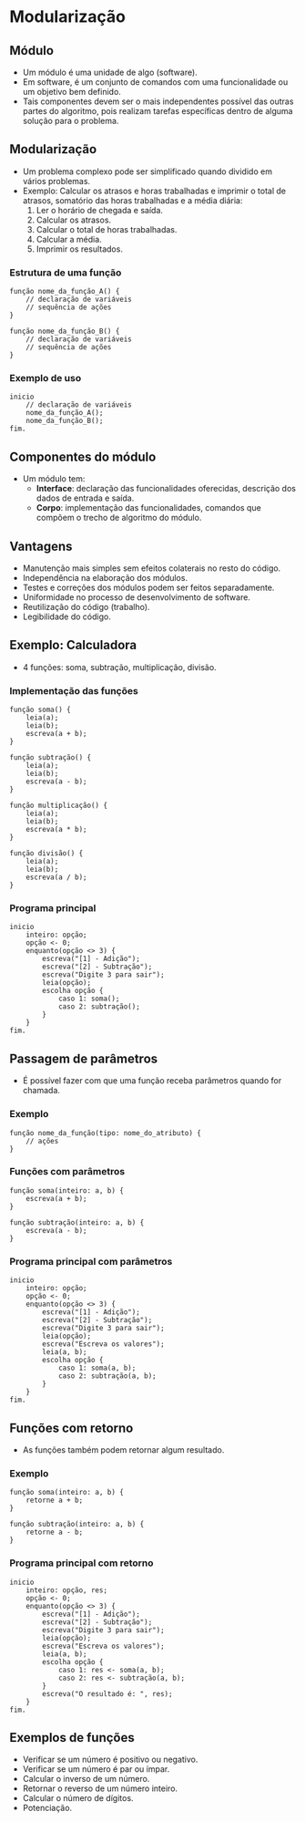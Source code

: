 # Modularização

## Módulo
- Um módulo é uma unidade de algo (software).
- Em software, é um conjunto de comandos com uma funcionalidade ou um objetivo bem definido.
- Tais componentes devem ser o mais independentes possível das outras partes do algoritmo, pois realizam tarefas específicas dentro de alguma solução para o problema.

## Modularização
- Um problema complexo pode ser simplificado quando dividido em vários problemas.
- Exemplo: Calcular os atrasos e horas trabalhadas e imprimir o total de atrasos, somatório das horas trabalhadas e a média diária:
    1. Ler o horário de chegada e saída.
    2. Calcular os atrasos.
    3. Calcular o total de horas trabalhadas.
    4. Calcular a média.
    5. Imprimir os resultados.

### Estrutura de uma função
```portugol
função nome_da_função_A() {
    // declaração de variáveis
    // sequência de ações
}

função nome_da_função_B() {
    // declaração de variáveis
    // sequência de ações
}
```

### Exemplo de uso
```portugol
inicio
    // declaração de variáveis
    nome_da_função_A();
    nome_da_função_B();
fim.
```

## Componentes do módulo
- Um módulo tem:
    - **Interface**: declaração das funcionalidades oferecidas, descrição dos dados de entrada e saída.
    - **Corpo**: implementação das funcionalidades, comandos que compõem o trecho de algoritmo do módulo.

## Vantagens
- Manutenção mais simples sem efeitos colaterais no resto do código.
- Independência na elaboração dos módulos.
- Testes e correções dos módulos podem ser feitos separadamente.
- Uniformidade no processo de desenvolvimento de software.
- Reutilização do código (trabalho).
- Legibilidade do código.

## Exemplo: Calculadora
- 4 funções: soma, subtração, multiplicação, divisão.

### Implementação das funções
```portugol
função soma() {
    leia(a);
    leia(b);
    escreva(a + b);
}

função subtração() {
    leia(a);
    leia(b);
    escreva(a - b);
}

função multiplicação() {
    leia(a);
    leia(b);
    escreva(a * b);
}

função divisão() {
    leia(a);
    leia(b);
    escreva(a / b);
}
```

### Programa principal
```portugol
inicio
    inteiro: opção;
    opção <- 0;
    enquanto(opção <> 3) {
        escreva("[1] - Adição");
        escreva("[2] - Subtração");
        escreva("Digite 3 para sair");
        leia(opção);
        escolha opção {
            caso 1: soma();
            caso 2: subtração();
        }
    }
fim.
```

## Passagem de parâmetros
- É possível fazer com que uma função receba parâmetros quando for chamada.

### Exemplo
```portugol
função nome_da_função(tipo: nome_do_atributo) {
    // ações
}
```

### Funções com parâmetros
```portugol
função soma(inteiro: a, b) {
    escreva(a + b);
}

função subtração(inteiro: a, b) {
    escreva(a - b);
}
```

### Programa principal com parâmetros
```portugol
inicio
    inteiro: opção;
    opção <- 0;
    enquanto(opção <> 3) {
        escreva("[1] - Adição");
        escreva("[2] - Subtração");
        escreva("Digite 3 para sair");
        leia(opção);
        escreva("Escreva os valores");
        leia(a, b);
        escolha opção {
            caso 1: soma(a, b);
            caso 2: subtração(a, b);
        }
    }
fim.
```

## Funções com retorno
- As funções também podem retornar algum resultado.

### Exemplo
```portugol
função soma(inteiro: a, b) {
    retorne a + b;
}

função subtração(inteiro: a, b) {
    retorne a - b;
}
```

### Programa principal com retorno
```portugol
inicio
    inteiro: opção, res;
    opção <- 0;
    enquanto(opção <> 3) {
        escreva("[1] - Adição");
        escreva("[2] - Subtração");
        escreva("Digite 3 para sair");
        leia(opção);
        escreva("Escreva os valores");
        leia(a, b);
        escolha opção {
            caso 1: res <- soma(a, b);
            caso 2: res <- subtração(a, b);
        }
        escreva("O resultado é: ", res);
    }
fim.
```

## Exemplos de funções
- Verificar se um número é positivo ou negativo.
- Verificar se um número é par ou ímpar.
- Calcular o inverso de um número.
- Retornar o reverso de um número inteiro.
- Calcular o número de dígitos.
- Potenciação.